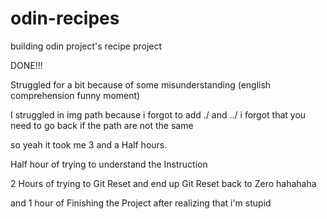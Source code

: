 # odin-recipes

<!-- I'm not good at english but i'm trying to understand everything but sometimes the message or instruction are confusing -->

building odin project's recipe project

DONE!!!

Struggled for a bit because of some misunderstanding (english comprehension funny moment)

I struggled in img path because i forgot to add ./ and ../ i forgot that you need to go back if the path are not the same

so yeah it took me 3 and a Half hours.

Half hour of trying to understand the Instruction

2 Hours of trying to Git Reset and end up Git Reset back to Zero hahahaha

and 1 hour of Finishing the Project after realizing that i'm stupid
